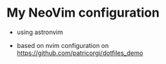 # My NeoVim configuration

- using astronvim

- based on nvim configuration on https://github.com/patricorgi/dotfiles_demo
